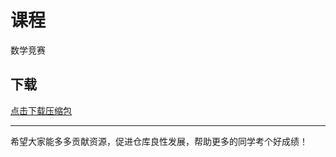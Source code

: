 # 课程

数学竞赛

## 下载

[点击下载压缩包](https://minhaskamal.github.io/DownGit/#/home?url=https://github.com/Royfor12/CQUT-electronic-information-engineering/tree/main/%E8%AF%BE%E7%A8%8B%E7%9B%AE%E5%BD%95/%E6%95%B0%E5%AD%A6%E7%AB%9E%E8%B5%9B)

---

希望大家能多多贡献资源，促进仓库良性发展，帮助更多的同学考个好成绩！